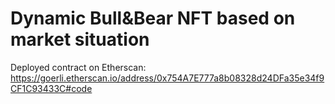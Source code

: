# Dynamic Bull&Bear NFT based on market situation

Deployed contract on Etherscan: 
https://goerli.etherscan.io/address/0x754A7E777a8b08328d24DFa35e34f9CF1C93433C#code
